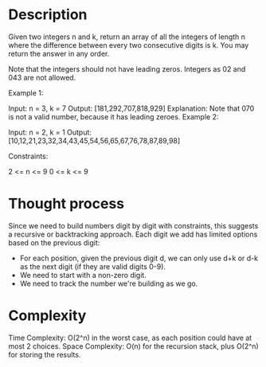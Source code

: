 # Description

Given two integers n and k, return an array of all the integers of length n where the difference between every two consecutive digits is k. You may return the answer in any order.

Note that the integers should not have leading zeros. Integers as 02 and 043 are not allowed.

Example 1:

Input: n = 3, k = 7
Output: [181,292,707,818,929]
Explanation: Note that 070 is not a valid number, because it has leading zeroes.
Example 2:

Input: n = 2, k = 1
Output: [10,12,21,23,32,34,43,45,54,56,65,67,76,78,87,89,98]
 

Constraints:

2 <= n <= 9
0 <= k <= 9

# Thought process

Since we need to build numbers digit by digit with constraints, this suggests a recursive or backtracking approach.
Each digit we add has limited options based on the previous digit:

- For each position, given the previous digit d, we can only use d+k or d-k as the next digit (if they are valid digits 0-9).
- We need to start with a non-zero digit.
- We need to track the number we're building as we go.

# Complexity

Time Complexity: O(2^n) in the worst case, as each position could have at most 2 choices.
Space Complexity: O(n) for the recursion stack, plus O(2^n) for storing the results.
